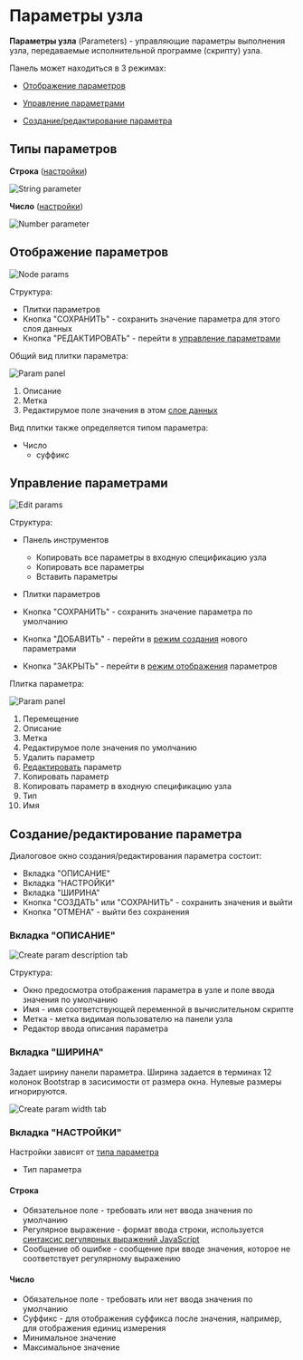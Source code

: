# Параметры узла

<span class="iconify-inline" data-icon="mdi:tune"></span> **Параметры узла** (Parameters) - управляющие параметры выполнения узла, передаваемые исполнительной программе (скрипту) узла.

Панель может находиться в 3 режимах:

- [Отображение параметров](#отображение-параметров)

- [Управление параметрами](#управление-параметрами)

- [Создание/редактирование параметра](#создание-редактирование-параметра)

## Типы параметров

**Строка** ([настройки](#строка))

![String parameter](/images/common/node_panel_params_string.png)

**Число** ([настройки](#число))

![Number parameter](/images/common/node_panel_params_number.png)

## Отображение параметров

![Node params](/images/common/node_panel_params.png)

Структура:

- Плитки параметров
- Кнопка "СОХРАНИТЬ" - сохранить значение параметра для этого слоя данных
- Кнопка "РЕДАКТИРОВАТЬ" - перейти в [управление параметрами](#управление-параметрами)

Общий вид плитки параметра:

![Param panel](/images/common/node_panel_params_panel_view.png)

1. Описание
2. Метка
3. Редактирумое поле значения в этом [слое данных][1]

Вид плитки также определяется типом параметра:

- Число
  - суффикс

## Управление параметрами

![Edit params](/images/common/node_panel_params_edit.png)

Структура:

- Панель инструментов

  - <span class="iconify-inline" data-icon="mdi:content-duplicate"></span>Копировать все параметры в входную спецификацию узла
  - <span class="iconify-inline" data-icon="mdi:content-copy"></span>Копировать все параметры
  - <span class="iconify-inline" data-icon="mdi:content-paste"></span>Вставить параметры

- Плитки параметров
- Кнопка "СОХРАНИТЬ" - сохранить значение параметра по умолчанию
- Кнопка "ДОБАВИТЬ" - перейти в [режим создания](#создание-редактирование-параметра) нового параметрами
- Кнопка "ЗАКРЫТЬ" - перейти в [режим отображения](#отображение-параметров) параметров

Плитка параметра:

![Param panel](/images/common/node_panel_params_panel_edit.png)

1. <span class="iconify-inline" data-icon="mdi:drag"></span>Перемещение
2. Описание
3. Метка
4. Редактирумое поле значения по умолчанию
5. <span class="iconify-inline" data-icon="mdi:delete"></span>Удалить параметр
6. <span class="iconify-inline" data-icon="mdi:edit"></span>[Редактировать](#создание-редактирование-параметра) параметр
7. <span class="iconify-inline" data-icon="mdi:content-copy"></span>Копировать параметр
8. <span class="iconify-inline" data-icon="mdi:content-duplicate"></span>Копировать параметр в входную спецификацию узла
9. Тип
10. Имя

## Создание/редактирование параметра

Диалоговое окно создания/редактирования параметра состоит:

- Вкладка "ОПИСАНИЕ"
- Вкладка "НАСТРОЙКИ"
- Вкладка "ШИРИНА"
- Кнопка "CОЗДАТЬ" или "СОХРАНИТЬ" - сохранить значения и выйти
- Кнопка "ОТМЕНА" - выйти без сохранения

### Вкладка "ОПИСАНИЕ"

![Create param description tab](/images/common/node_panel_params_create_desc.png)

Структура:

- Окно предосмотра отображения параметра в узле и поле ввода значения по умолчанию
- Имя - имя соответствующей переменной в вычислительном скрипте
- Метка - метка видимая пользователю на панели узла
- Редактор ввода описания параметра

### Вкладка "ШИРИНА"

Задает ширину панели параметра. Ширина задается в терминах 12 колонок Bootstrap в засисимости от размера окна. Нулевые размеры игнорируются.

![Create param width tab](/images/common/node_panel_params_create_width.png)

### Вкладка "НАСТРОЙКИ"

Настройки зависят от [типа параметра](#типы-параметров)

- Тип параметра

#### Строка

- <span class="iconify-inline" data-icon="mdi:checkbox-marked" style="color: green"></span> Обязательное поле - требовать или нет ввода значения по умолчанию
- Регулярное выражение - формат ввода строки, используется [синтаксис регулярных выражений JavaScript](https://developer.mozilla.org/ru/docs/Web/JavaScript/Reference/Global_Objects/RegExp)
- Сообщение об ошибке - сообщение при вводе значения, которое не соответствует регулярному выражению

#### Число

- <span class="iconify-inline" data-icon="mdi:checkbox-marked" style="color: green"></span> Обязательное поле - требовать или нет ввода значения по умолчанию
- Суффикс - для отображения суффикса после значения, например, для отображения единиц измерения
- Минимальное значение
- Максимальное значение

[1]: /docs/desc/project.md#слои-данных
